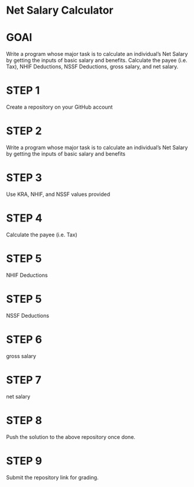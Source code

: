 # Net Salary Calculator
# GOAl
Write a program whose major task is to calculate an individual’s Net Salary by getting the inputs of basic salary and benefits. Calculate the payee (i.e. Tax), NHIF Deductions, NSSF Deductions, gross salary, and net salary.
# STEP 1
Create a repository on your GitHub account
# STEP 2
Write a program whose major task is to calculate an individual’s Net Salary by getting the inputs of basic salary and benefits
# STEP 3
Use KRA, NHIF, and NSSF values provided
# STEP 4
Calculate the payee (i.e. Tax)
# STEP 5
NHIF Deductions
# STEP 5
NSSF Deductions
# STEP 6
gross salary
# STEP 7
net salary
# STEP 8
Push the solution to the above repository once done.
# STEP 9
Submit the repository link for grading.

